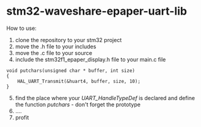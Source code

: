 # stm32-waveshare-epaper-uart-lib

How to use:
  1. clone the repository to your stm32 project
  2. move the .h file to your includes
  3. move the .c file to your source
  4. include the stm32f1_epaper_display.h file to your main.c file

    void putchars(unsigned char * buffer, int size)
    {
	    HAL_UART_Transmit(&huart4, buffer, size, 10);
	}
5. find the place where your *UART_HandleTypeDef* is declared and define the function *putchars* - don't forget the prototype
6. ....
7. profit
